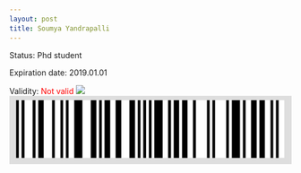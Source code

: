 ```yaml
---
layout: post
title: Soumya Yandrapalli
---
```


Status: Phd student

Expiration date: 2019.01.01

Validity: <font color="red"> Not valid</font> 
![](/members/img/Soumya_Yandrapalli.png)
![](/members/img/bar.png)
